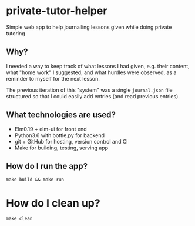 # private-tutor-helper

Simple web app to help journalling lessons given while doing private tutoring

## Why?

I needed a way to keep track of what lessons I had given, e.g. their content, what "home work" I suggested, and what hurdles were observed, as a reminder to myself for the next lesson.

The previous iteration of this "system" was a single `journal.json` file structured so that I could easily add entries (and read previous entries).


## What technologies are used?

  - Elm0.19 + elm-ui for front end
  - Python3.6 with bottle.py for backend
  - git + GitHub for hosting, version control and CI
  - Make for building, testing, serving app


## How do I run the app?

    make build && make run


# How do I clean up?

    make clean
